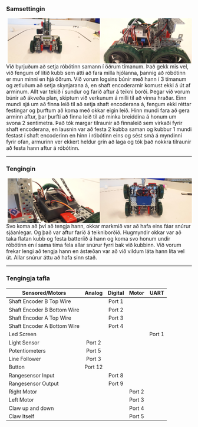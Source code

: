 
### Samsettingin
<img align="right" width="250" src="https://github.com/Robertingi00/rob2a/blob/master/verkefni1/myndir/site2.jpg">
<img align="right" width="250" src="https://github.com/Robertingi00/rob2a/blob/master/verkefni1/myndir/front2.jpg">
 
   Við byrjuðum að setja róbótinn samann í öðrum tímanum. Það gekk mis vel, við fengum of lítið kubb sem átti að fara milla hjólanna, þannig að róbótinn er mun minni en hjá öðrum. Við vorum logsins búnir með hann í 3 tímanum og ætluðum að setja skynjarana á, en shaft encoderarnir komust ekki á út af arminum. Allt  var tekið í sundur og farið aftur á teikni borði. Þegar við vorum búnir að ákveða plan, skiptum við verkunum á milli til að vinna hraðar. Einn mundi sjá um að finna leið til að setja shaft encoderana á, fengum ekki réttar festingar og þurftum að koma með okkar eigin leið. Hinn mundi fara að gera arminn aftur, þar þurfti að finna leið til að minka breiddina á honum um svona 2 sentimetra. Það tók margar tilraunir að finnaleið sem virkaði fyrir shaft encoderana, en lausnin var að festa 2 kubba saman og kubbur 1 mundi festast í shaft encoderinn en hinn í róbótinn eins og sést smá á myndinni fyrir ofan, armurinn ver ekkert heldur grín að laga og tók það nokkra tilraunir að festa hann aftur á róbótinn.
   
   ___
### Tengingin
<img align="right" width="250" src="https://github.com/Robertingi00/rob2a/blob/master/verkefni1/myndir/under.jpg">
<img align="right" width="250" src="https://github.com/Robertingi00/rob2a/blob/master/verkefni1/myndir/middel.jpg">

Svo koma að því að tengja hann, okkar markmið var að hafa eins fáar snúrur sjáanlegar. Og það var aftur farið á teikniborðið. Hugmyndir okkar var að taka flatan kubb og festa batteríið á hann og koma svo honum undir róbótinn en í sama tíma fela allar snúrur fyrri bak við kubbinn. Við vorum frekar lengi að tengja hann en ástæðan var að við vildum láta hann líta vel út. Allar snúrur áttu að hafa sinn stað.

  ___  
### Tengingja tafla


   |       Sensored/Motors       | Analog | Digital | Motor |  UART  |
   |-----------------------------|:------:|:-------:|:-----:|-------:|
   | Shaft Encoder B Top Wire    |        | Port 1  |       |        |
   | Shaft Encoder B Bottom Wire |        | Port 2  |       |        |
   | Shaft Encoder A Top Wire    |        | Port 3  |       |        |
   | Shaft Encoder A Bottom Wire |        | Port 4  |       |        |
   | Led Screen                  |        |         |       | Port 1 |
   | Light Sensor                | Port 2 |         |       |        |
   | Potentiometers              | Port 5 |         |       |        |
   | Line Follower               | Port 3 |         |       |        |
   | Button                      | Port 12|         |       |        |
   | Rangesensor Input           |        | Port 8  |       |        |
   | Rangesensor Output          |        | Port 9  |       |        |
   | Right Motor                 |        |         | Port 2|        |
   | Left Motor                  |        |         | Port 3|        |
   | Claw up and down            |        |         | Port 4|        |
   | Claw Itself                 |        |         | Port 5|        |
